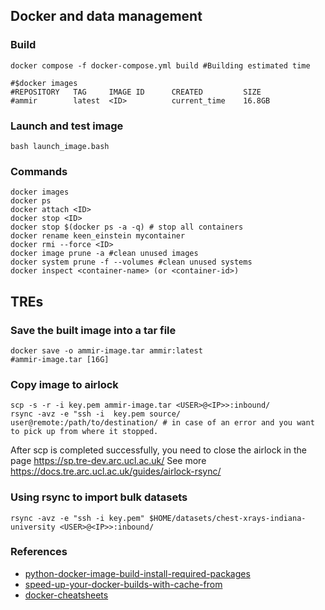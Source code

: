 ## Docker and data management

### Build
```
docker compose -f docker-compose.yml build #Building estimated time

#$docker images
#REPOSITORY   TAG     IMAGE ID      CREATED         SIZE
#ammir        latest  <ID>          current_time    16.8GB
```

### Launch and test image
```
bash launch_image.bash
```


### Commands
```
docker images
docker ps
docker attach <ID>
docker stop <ID>
docker stop $(docker ps -a -q) # stop all containers
docker rename keen_einstein mycontainer
docker rmi --force <ID>
docker image prune -a #clean unused images
docker system prune -f --volumes #clean unused systems
docker inspect <container-name> (or <container-id>) 
```


## TREs

### Save the built image into a tar file
```
docker save -o ammir-image.tar ammir:latest
#ammir-image.tar [16G]
```

### Copy image to airlock
```
scp -s -r -i key.pem ammir-image.tar <USER>@<IP>>:inbound/
rsync -avz -e "ssh -i  key.pem source/ user@remote:/path/to/destination/ # in case of an error and you want to pick up from where it stopped.
```
After scp is completed successfully, you need to close the airlock in the page https://sp.tre-dev.arc.ucl.ac.uk/
See more https://docs.tre.arc.ucl.ac.uk/guides/airlock-rsync/

### Using rsync to import bulk datasets
```
rsync -avz -e "ssh -i key.pem" $HOME/datasets/chest-xrays-indiana-university <USER>@<IP>>:inbound/
```

### References
* [python-docker-image-build-install-required-packages](https://dev.to/behainguyen/python-docker-image-build-install-required-packages-via-requirementstxt-vs-editable-install-572j)
* [speed-up-your-docker-builds-with-cache-from](https://lipanski.com/posts/speed-up-your-docker-builds-with-cache-from)
* [docker-cheatsheets](https://github.com/cheat/cheatsheets/blob/master/docker)
